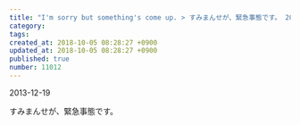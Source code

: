 ```yaml
---
title: "I'm sorry but something's come up. > すみまんせが、緊急事態です。 2013-12-19"
category: 
tags: 
created_at: 2018-10-05 08:28:27 +0900
updated_at: 2018-10-05 08:28:27 +0900
published: true
number: 11012
---
```


2013-12-19

すみまんせが、緊急事態です。
